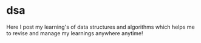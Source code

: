 # dsa
Here I post my learning's of data structures and algorithms which helps me to revise and manage my learnings anywhere anytime!

